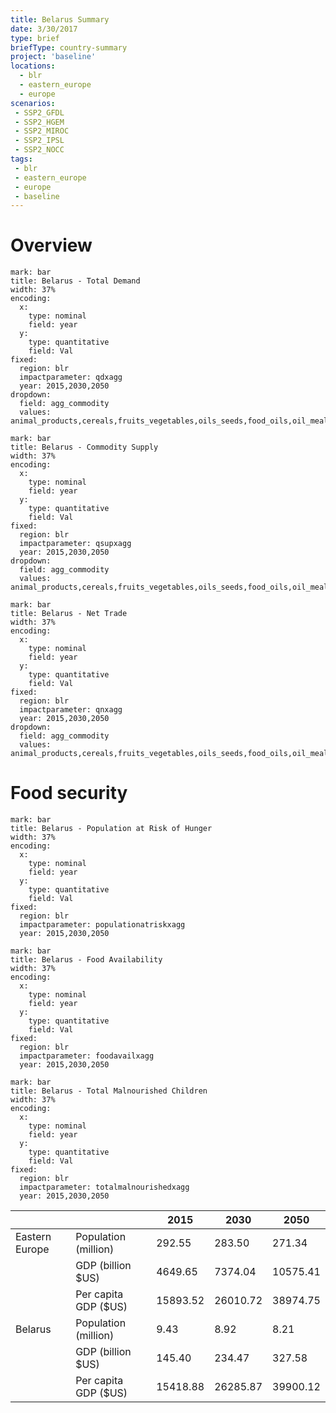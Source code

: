 ```yaml
---
title: Belarus Summary
date: 3/30/2017
type: brief
briefType: country-summary
project: 'baseline'
locations:
  - blr
  - eastern_europe
  - europe
scenarios:
 - SSP2_GFDL
 - SSP2_HGEM
 - SSP2_MIROC
 - SSP2_IPSL
 - SSP2_NOCC
tags:
 - blr
 - eastern_europe
 - europe
 - baseline
---
```

# Overview 

```chart
mark: bar
title: Belarus - Total Demand
width: 37%
encoding:
  x:
    type: nominal
    field: year
  y:
    type: quantitative
    field: Val
fixed:
  region: blr
  impactparameter: qdxagg
  year: 2015,2030,2050
dropdown:
  field: agg_commodity
  values: animal_products,cereals,fruits_vegetables,oils_seeds,food_oils,oil_meals,other,pulses,roots_tubers,sugar
```

```chart
mark: bar
title: Belarus - Commodity Supply
width: 37%
encoding:
  x:
    type: nominal
    field: year
  y:
    type: quantitative
    field: Val
fixed:
  region: blr
  impactparameter: qsupxagg
  year: 2015,2030,2050
dropdown:
  field: agg_commodity
  values: animal_products,cereals,fruits_vegetables,oils_seeds,food_oils,oil_meals,other,pulses,roots_tubers,sugar
```

```chart
mark: bar
title: Belarus - Net Trade
width: 37%
encoding:
  x:
    type: nominal
    field: year
  y:
    type: quantitative
    field: Val
fixed:
  region: blr
  impactparameter: qnxagg
  year: 2015,2030,2050
dropdown:
  field: agg_commodity
  values: animal_products,cereals,fruits_vegetables,oils_seeds,food_oils,oil_meals,other,pulses,roots_tubers,sugar
```

# Food security

```chart
mark: bar
title: Belarus - Population at Risk of Hunger
width: 37%
encoding:
  x:
    type: nominal
    field: year
  y:
    type: quantitative
    field: Val
fixed:
  region: blr
  impactparameter: populationatriskxagg
  year: 2015,2030,2050
```

```chart
mark: bar
title: Belarus - Food Availability
width: 37%
encoding:
  x:
    type: nominal
    field: year
  y:
    type: quantitative
    field: Val
fixed:
  region: blr
  impactparameter: foodavailxagg
  year: 2015,2030,2050
```

```chart
mark: bar
title: Belarus - Total Malnourished Children
width: 37%
encoding:
  x:
    type: nominal
    field: year
  y:
    type: quantitative
    field: Val
fixed:
  region: blr
  impactparameter: totalmalnourishedxagg
  year: 2015,2030,2050
```

|   |   | 2015 | 2030 | 2050 |
|---|---|---|---|---|
| Eastern Europe | Population (million) | 292.55 | 283.50 | 271.34 |
|  | GDP (billion $US) | 4649.65 | 7374.04 | 10575.41 |
|  | Per capita GDP ($US) | 15893.52 | 26010.72 | 38974.75 |
| Belarus | Population (million) | 9.43 | 8.92 | 8.21 |
|  | GDP (billion $US) | 145.40 | 234.47 | 327.58 |
|  | Per capita GDP ($US) | 15418.88| 26285.87| 39900.12|